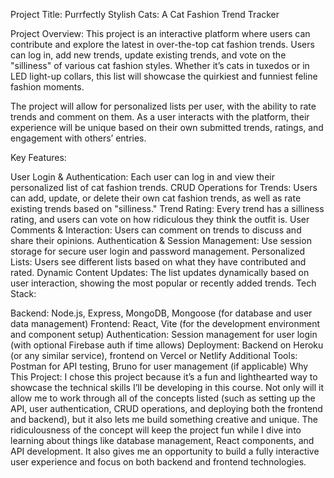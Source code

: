 Project Title:
Purrfectly Stylish Cats: A Cat Fashion Trend Tracker 

Project Overview:
This project is an interactive platform where users can contribute and explore the latest in over-the-top cat fashion trends. Users can log in, add new trends, update existing trends, and vote on the "silliness" of various cat fashion styles. Whether it’s cats in tuxedos or in LED light-up collars, this list will showcase the quirkiest and funniest feline fashion moments.

The project will allow for personalized lists per user, with the ability to rate trends and comment on them. As a user interacts with the platform, their experience will be unique based on their own submitted trends, ratings, and engagement with others’ entries.

Key Features:

User Login & Authentication: Each user can log in and view their personalized list of cat fashion trends.
CRUD Operations for Trends: Users can add, update, or delete their own cat fashion trends, as well as rate existing trends based on "silliness."
Trend Rating: Every trend has a silliness rating, and users can vote on how ridiculous they think the outfit is.
User Comments & Interaction: Users can comment on trends to discuss and share their opinions.
Authentication & Session Management: Use session storage for secure user login and password management.
Personalized Lists: Users see different lists based on what they have contributed and rated.
Dynamic Content Updates: The list updates dynamically based on user interaction, showing the most popular or recently added trends.
Tech Stack:

Backend: Node.js, Express, MongoDB, Mongoose (for database and user data management)
Frontend: React, Vite (for the development environment and component setup)
Authentication: Session management for user login (with optional Firebase auth if time allows)
Deployment: Backend on Heroku (or any similar service), frontend on Vercel or Netlify
Additional Tools: Postman for API testing, Bruno for user management (if applicable)
Why This Project:
I chose this project because it’s a fun and lighthearted way to showcase the technical skills I’ll be developing in this course. Not only will it allow me to work through all of the concepts listed (such as setting up the API, user authentication, CRUD operations, and deploying both the frontend and backend), but it also lets me build something creative and unique. The ridiculousness of the concept will keep the project fun while I dive into learning about things like database management, React components, and API development. It also gives me an opportunity to build a fully interactive user experience and focus on both backend and frontend technologies.


